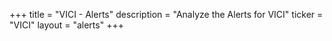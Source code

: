 +++
title = "VICI - Alerts"
description = "Analyze the Alerts for VICI"
ticker = "VICI"
layout = "alerts"
+++

